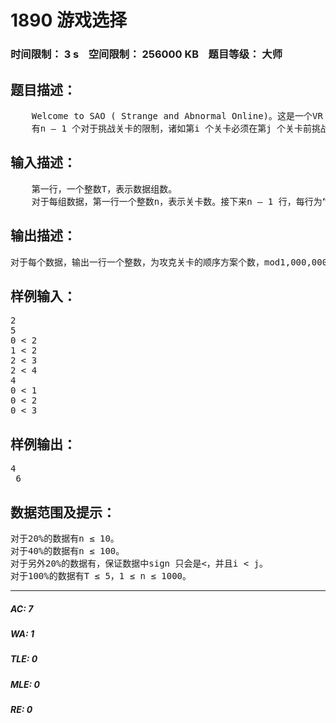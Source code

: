 # 1890 游戏选择   
### 时间限制： 3 s&nbsp;&nbsp;&nbsp;&nbsp;空间限制： 256000 KB&nbsp;&nbsp;&nbsp;&nbsp;题目等级： 大师  
## 题目描述：  

<pre>
    Welcome to SAO ( Strange and Abnormal Online)。这是一个VR MMORPG，含有n 个关卡。但是，挑战不同关卡的顺序是一个很大的问题。  
    有n – 1 个对于挑战关卡的限制，诸如第i 个关卡必须在第j 个关卡前挑战，或者完成了第k 个关卡才能挑战第l 个关卡。并且，如果不考虑限制的方向性，那么在这n – 1 个限制的情况下，任何两个关卡都存在某种程度的关联性。即，我们不能把所有关卡分成两个非空且不相交的子集，使得这两个子集之间没有任何限制。
</pre>
  
  
## 输入描述：  

<pre>
    第一行，一个整数T，表示数据组数。  
    对于每组数据，第一行一个整数n，表示关卡数。接下来n – 1 行，每行为“i sign j”，其中0 ≤ i, j ≤ n – 1 且i ≠ j，sign 为“<”或者“>”，表示第i 个关卡必须在第j 个关卡前/后完成。
</pre>
  
  
## 输出描述：  

<pre>
对于每个数据，输出一行一个整数，为攻克关卡的顺序方案个数，mod1,000,000,007 输出。
</pre>
  
  
## 样例输入：  

<pre>
2  
5  
0 < 2  
1 < 2  
2 < 3  
2 < 4  
4  
0 < 1  
0 < 2  
0 < 3
</pre>
  
  
## 样例输出：  

<pre>
4  
 6
</pre>
  
  
## 数据范围及提示：  

<pre>
对于20%的数据有n ≤ 10。  
对于40%的数据有n ≤ 100。  
对于另外20%的数据有，保证数据中sign 只会是<，并且i < j。  
对于100%的数据有T ≤ 5，1 ≤ n ≤ 1000。
</pre>
  
  
***  

##### AC: 7  
##### WA: 1  
##### TLE: 0  
##### MLE: 0  
##### RE: 0  

